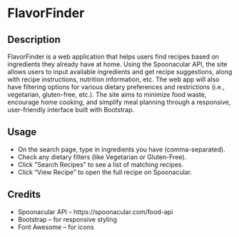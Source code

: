 <h1>FlavorFinder</h1>
<h2>Description</h2>
<p>FlavorFinder is a web application that helps users find recipes based on ingredients they already have at home. Using the Spoonacular API, the site allows users to input available ingredients and get recipe suggestions, along with recipe instructions, nutrition information, etc. The web app will also have filtering options for various dietary preferences and restrictions (i.e., vegetarian, gluten-free, etc.). The site aims to minimize food waste, encourage home cooking, and simplify meal planning through a responsive, user-friendly interface built with Bootstrap.</p>
<h2>Usage</h2>
<ul>
  <li>On the search page, type in ingredients you have (comma-separated).</li>
  <li>Check any dietary filters (like Vegetarian or Gluten-Free).</li>
  <li>Click "Search Recipes" to see a list of matching recipes.</li>
  <li>Click “View Recipe” to open the full recipe on Spoonacular.</li>
</ul>
<h2>Credits</h2>
<ul>
  <li>Spoonacular API – https://spoonacular.com/food-api</li>
  <li>Bootstrap – for responsive styling</li>
  <li>Font Awesome – for icons</li>
</ul>
